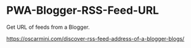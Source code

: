 # PWA-Blogger-RSS-Feed-URL
Get URL of feeds from a Blogger.

https://oscarmini.com/discover-rss-feed-address-of-a-blogger-blogs/